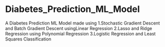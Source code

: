 # Diabetes_Prediction_ML_Model
 A Diabetes Prediction ML Model made using 1.Stochastic Gradient Descent and Batch Gradient Descent usingLinear Regression 2.Lasso and Ridge Regression using Polynomial Regression 3.Logistic Regression and Least Squares Classification
